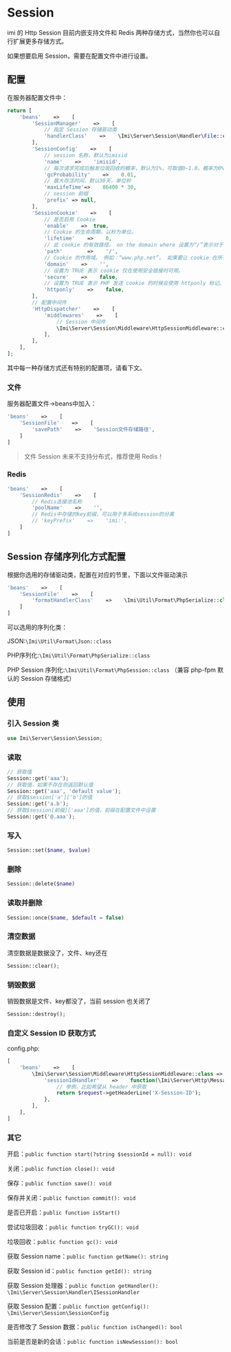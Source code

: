 # Session

imi 的 Http Session 目前内嵌支持文件和 Redis 两种存储方式，当然你也可以自行扩展更多存储方式。

如果想要启用 Session，需要在配置文件中进行设置。

## 配置

在服务器配置文件中：

```php
return [
    'beans'    =>    [
        'SessionManager'    =>    [
            // 指定 Session 存储驱动类
            'handlerClass'    =>    \Imi\Server\Session\Handler\File::class,
        ],
        'SessionConfig'    =>    [
            // session 名称，默认为imisid
            'name'    =>    'imisid',
            // 每次请求完成后触发垃圾回收的概率，默认为1%，可取值0~1.0，概率为0%~100%
            'gcProbability'    =>    0.01,
            // 最大存活时间，默认30天，单位秒
            'maxLifeTime'=>    86400 * 30,
            // session 前缀
            'prefix' => null,
        ],
        'SessionCookie'    =>    [
            // 是否启用 Cookie
            'enable'    =>  true,
            // Cookie 的生命周期，以秒为单位。
            'lifetime'    =>    0,
            // 此 cookie 的有效路径。 on the domain where 设置为“/”表示对于本域上所有的路径此 cookie 都可用。
            'path'        =>    '/',
            // Cookie 的作用域。 例如：“www.php.net”。 如果要让 cookie 在所有的子域中都可用，此参数必须以点（.）开头，例如：“.php.net”。
            'domain'    =>    '',
            // 设置为 TRUE 表示 cookie 仅在使用安全链接时可用。
            'secure'    =>    false,
            // 设置为 TRUE 表示 PHP 发送 cookie 的时候会使用 httponly 标记。
            'httponly'    =>    false,
        ],
        // 配置中间件
        'HttpDispatcher'    =>    [
            'middlewares'    =>    [
                // Session 中间件
                \Imi\Server\Session\Middleware\HttpSessionMiddleware::class,
            ],
        ],
    ],
];
```

其中每一种存储方式还有特别的配置项，请看下文。

### 文件

服务器配置文件->beans中加入：

```php
'beans'    =>    [
    'SessionFile'    =>    [
        'savePath'    =>    'Session文件存储路径',
    ]
]
```

> 文件 Session 未来不支持分布式，推荐使用 Redis！

### Redis

```php
'beans'    =>    [
    'SessionRedis'    =>    [
        // Redis连接池名称
        'poolName'    =>    '',
        // Redis中存储的key前缀，可以用于多系统session的分离
        // 'keyPrefix'    =>    'imi:',
    ]
]
```

## Session 存储序列化方式配置

根据你选用的存储驱动类，配置在对应的节里，下面以文件驱动演示

```php
'beans'    =>    [
    'SessionFile'    =>    [
        'formatHandlerClass'    =>    \Imi\Util\Format\PhpSerialize::class,
    ]
]
```

可以选用的序列化类：

JSON:`\Imi\Util\Format\Json::class`

PHP序列化:`\Imi\Util\Format\PhpSerialize::class`

PHP Session 序列化:`\Imi\Util\Format\PhpSession::class` （兼容 php-fpm 默认的 Session 存储格式）

## 使用

### 引入 Session 类

```php
use Imi\Server\Session\Session;
```

### 读取

```php
// 获取值
Session::get('aaa');
// 获取值，如果不存在则返回默认值
Session::get('aaa', 'default value');
// 获取$session['a']['b']的值
Session::get('a.b');
// 获取$session[前缀]['aaa']的值，前缀在配置文件中设置
Session::get('@.aaa');
```

### 写入

```php
Session::set($name, $value)
```

### 删除

```php
Session::delete($name)
```

### 读取并删除

```php
Session::once($name, $default = false)
```

### 清空数据

清空数据是数据没了，文件、key还在

```php
Session::clear();
```

### 销毁数据

销毁数据是文件、key都没了，当前 session 也关闭了

```php
Session::destroy();
```

### 自定义 Session ID 获取方式

config.php:

```php
[
    'beans'    =>    [
        \Imi\Server\Session\Middleware\HttpSessionMiddleware::class => [
            'sessionIdHandler'    =>    function(\Imi\Server\Http\Message\Request $request){
                // 举例，比如希望从 header 中获取
                return $request->getHeaderLine('X-Session-ID');
            },
        ],
    ],
]
```

### 其它

开启：`public function start(?string $sessionId = null): void`

关闭：`public function close(): void`

保存：`public function save(): void`

保存并关闭：`public function commit(): void`

是否已开启：`public function isStart()`

尝试垃圾回收：`public function tryGC(): void`

垃圾回收：`public function gc(): void`

获取 Session name：`public function getName(): string`

获取 Session id：`public function getId(): string`

获取 Session 处理器：`public function getHandler(): \Imi\Server\Session\Handler\ISessionHandler`

获取 Session 配置：`public function getConfig(): \Imi\Server\Session\SessionConfig`

是否修改了 Session 数据：`public function isChanged(): bool`

当前是否是新的会话：`public function isNewSession(): bool`
